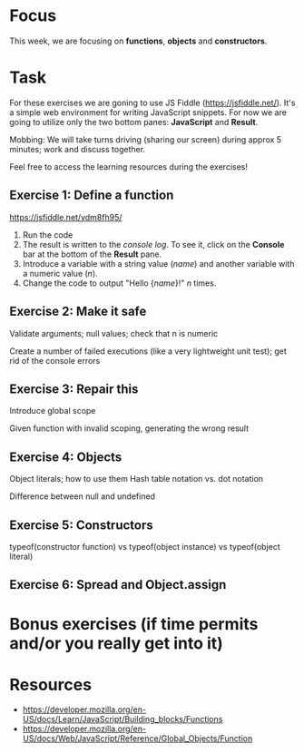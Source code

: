 # Focus

This week, we are focusing on **functions**, **objects** and **constructors**.

# Task

For these exercises we are goning to use JS Fiddle (https://jsfiddle.net/). It's a simple web environment for writing JavaScript snippets.
For now we are going to utilize only the two bottom panes: **JavaScript** and **Result**.

Mobbing: We will take turns driving (sharing our screen) during approx 5 minutes; work and discuss together.

Feel free to access the learning resources during the exercises!

## Exercise 1: Define a function

https://jsfiddle.net/ydm8fh95/
1. Run the code
2. The result is written to the *console log*. To see it, click on the **Console** bar at the bottom of the **Result** pane.
3. Introduce a variable with a string value (*name*) and another variable with a numeric value (*n*).
4. Change the code to output "Hello {*name*}!" *n* times.


## Exercise 2: Make it safe

Validate arguments; null values; check that n is numeric

Create a number of failed executions (like a very lightweight unit test); get rid of the console errors


## Exercise 3: Repair this

Introduce global scope

Given function with invalid scoping, generating the wrong result


## Exercise 4: Objects

Object literals; how to use them
Hash table notation vs. dot notation

Difference between null and undefined


## Exercise 5: Constructors

typeof(constructor function)
  vs
typeof(object instance)
  vs
typeof(object literal)


## Exercise 6: Spread and Object.assign


# Bonus exercises (if time permits and/or you really get into it)

# Resources
- https://developer.mozilla.org/en-US/docs/Learn/JavaScript/Building_blocks/Functions
- https://developer.mozilla.org/en-US/docs/Web/JavaScript/Reference/Global_Objects/Function

